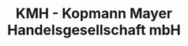 ---
title: "KMH - Kopmann Mayer Handelsgesellschaft mbH"
url: /meinersen/kmh-kopmann-mayer-handelsgesellschaft-mbh/
shop: Möbel
---